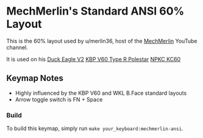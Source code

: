 MechMerlin's Standard ANSI 60% Layout
======================

This is the 60% layout used by u/merlin36, host of the [MechMerlin](www.youtube.com/mechmerlin)
YouTube channel.

It is used on his
[Duck Eagle V2](https://github.com/qmk/qmk_firmware/tree/master/keyboards/eagle_viper/v2)
[KBP V60 Type R Polestar](https://github.com/qmk/qmk_firmware/tree/master/keyboards/v60_type_r)
[NPKC KC60](https://github.com/qmk/qmk_firmware/tree/master/keyboards/kc60)

## Keymap Notes
- Highly influenced by the KBP V60 and WKL B.Face standard layouts
- Arrow toggle switch is FN + Space

### Build
To build this keymap, simply run `make your_keyboard:mechmerlin-ansi`.
